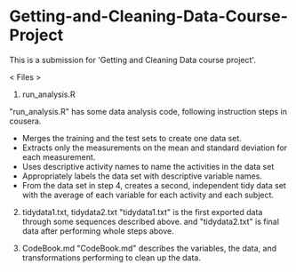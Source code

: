 # Getting-and-Cleaning-Data-Course-Project

This is a submission for 'Getting and Cleaning Data course project'. 


< Files >


1. run_analysis.R

"run_analysis.R" has some data analysis code, following instruction steps in cousera.

* Merges the training and the test sets to create one data set.
* Extracts only the measurements on the mean and standard deviation for each measurement.
* Uses descriptive activity names to name the activities in the data set
* Appropriately labels the data set with descriptive variable names.
* From the data set in step 4, creates a second, independent tidy data set with the average of each variable for each activity and each subject.

2. tidydata1.txt,  tidydata2.txt 
"tidydata1.txt" is the first exported data through some sequences described above.
and "tidydata2.txt" is final data after performing whole steps above.


3. CodeBook.md 
"CodeBook.md" describes the variables, the data, and transformations performing to clean up the data.
